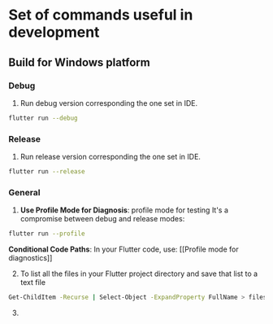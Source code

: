 

# Set of commands useful in development

## Build for Windows platform

### Debug
1. Run debug version corresponding the one set in IDE. 
```bash
flutter run --debug
```


### Release
1. Run release version corresponding the one set in IDE. 
```bash
flutter run --release 
```

 
### General

1. **Use Profile Mode for Diagnosis**:  profile mode for testing It's a compromise between debug and release modes:
```bash
flutter run --profile
```
   **Conditional Code Paths**: In your Flutter code, use: [[Profile mode for diagnostics]]

2. To list all the files in your Flutter project directory and save that list to a text file
```bash
Get-ChildItem -Recurse | Select-Object -ExpandProperty FullName > files_list.txt
```

3. 